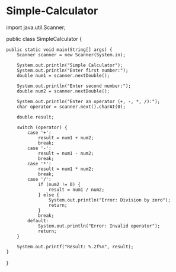 # Simple-Calculator
import java.util.Scanner;

public class SimpleCalculator {

    public static void main(String[] args) {
        Scanner scanner = new Scanner(System.in);

        System.out.println("Simple Calculator");
        System.out.println("Enter first number:");
        double num1 = scanner.nextDouble();

        System.out.println("Enter second number:");
        double num2 = scanner.nextDouble();

        System.out.println("Enter an operator (+, -, *, /):");
        char operator = scanner.next().charAt(0);

        double result;

        switch (operator) {
            case '+':
                result = num1 + num2;
                break;
            case '-':
                result = num1 - num2;
                break;
            case '*':
                result = num1 * num2;
                break;
            case '/':
                if (num2 != 0) {
                    result = num1 / num2;
                } else {
                    System.out.println("Error: Division by zero");
                    return;
                }
                break;
            default:
                System.out.println("Error: Invalid operator");
                return;
        }

        System.out.printf("Result: %.2f%n", result);
    }
}
